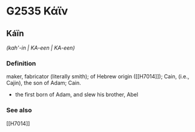 # G2535 Κάϊν

## Káïn

_(kah'-in | KA-een | KA-een)_

### Definition

maker, fabricator (literally smith); of Hebrew origin ([[H7014]]); Cain, (i.e., Cajin), the son of Adam; Cain.

- the first born of Adam, and slew his brother, Abel

### See also

[[H7014]]

